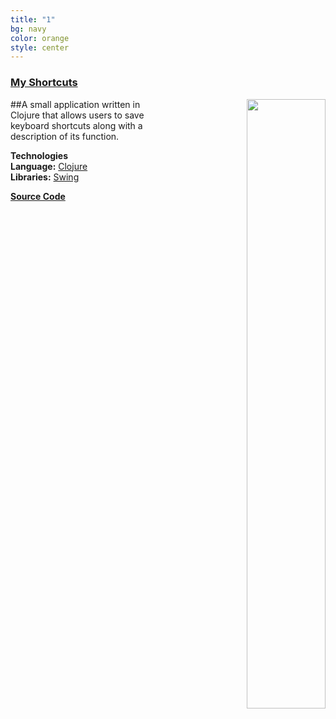 ```yaml
---
title: "1"
bg: navy
color: orange
style: center
---
```




### [**My Shortcuts**](https://github.com/MisterTerrific/myshorts-gui)
<div>
<a align="right" href="https://github.com/MisterTerrific/myshorts-gui/blob/master/screens/main-window2.png?raw=true">
<img src="https://github.com/MisterTerrific/myshorts-gui/blob/master/screens/main-window2.png?raw=true" style="float: right; width: 50%; height: 50%"/>
</a>
</div>

##A small application written in Clojure that allows users to save
keyboard shortcuts along with a description of its function.   

**Technologies**    
**Language:** [Clojure](https://clojure.org)   
**Libraries:** [Swing](http://docs.oracle.com/javase/7/docs/api/javax/swing/package-summary.html#package_description)   

[**Source Code**](https://github.com/MisterTerrific/myshorts-gui)   
